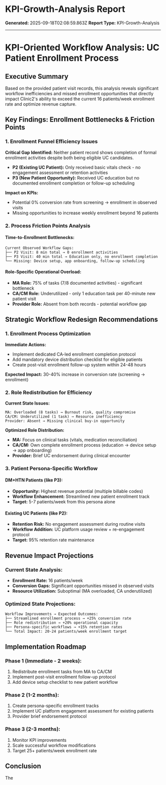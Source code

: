 # KPI-Growth-Analysis Report

**Generated:** 2025-09-18T02:08:59.863Z
**Report Type:** KPI-Growth-Analysis

---

# KPI-Oriented Workflow Analysis: UC Patient Enrollment Process

## Executive Summary
Based on the provided patient visit records, this analysis reveals significant workflow inefficiencies and missed enrollment opportunities that directly impact Clinic2's ability to exceed the current 16 patients/week enrollment rate and optimize revenue capture.

## Key Findings: Enrollment Bottlenecks & Friction Points

### 1. **Enrollment Funnel Efficiency Issues**

**Critical Gap Identified:** Neither patient record shows completion of formal enrollment activities despite both being eligible UC candidates.

- **P2 (Existing UC Patient):** Only received basic vitals check - no engagement assessment or retention activities
- **P3 (New Patient Opportunity):** Received UC education but no documented enrollment completion or follow-up scheduling

**Impact on KPIs:**
- Potential 0% conversion rate from screening → enrollment in observed visits
- Missing opportunities to increase weekly enrollment beyond 16 patients

### 2. **Process Friction Points Analysis**

#### Time-to-Enrollment Bottlenecks:
```
Current Observed Workflow Gaps:
├── P2 Visit: 8 min total → 0 enrollment activities
├── P3 Visit: 40 min total → Education only, no enrollment completion
└── Missing: Device setup, app onboarding, follow-up scheduling
```

#### Role-Specific Operational Overload:
- **MA Role:** 75% of tasks (7/8 documented activities) - significant bottleneck
- **CA/CM Role:** Underutilized - only 1 education task per 40-minute new patient visit
- **Provider Role:** Absent from both records - potential workflow gap

## Strategic Workflow Redesign Recommendations

### 1. **Enrollment Process Optimization**

**Immediate Actions:**
- Implement dedicated CA-led enrollment completion protocol
- Add mandatory device distribution checklist for eligible patients
- Create post-visit enrollment follow-up system within 24-48 hours

**Expected Impact:** 30-40% increase in conversion rate (screening → enrollment)

### 2. **Role Redistribution for Efficiency**

**Current State Issues:**
```
MA: Overloaded (8 tasks) → Burnout risk, quality compromise
CA/CM: Underutilized (1 task) → Resource inefficiency
Provider: Absent → Missing clinical buy-in opportunity
```

**Optimized Role Distribution:**
- **MA:** Focus on clinical tasks (vitals, medication reconciliation)
- **CA/CM:** Own complete enrollment process (education → device setup → app onboarding)
- **Provider:** Brief UC endorsement during clinical encounter

### 3. **Patient Persona-Specific Workflow**

#### DM+HTN Patients (like P3):
- **Opportunity:** Highest revenue potential (multiple billable codes)
- **Workflow Enhancement:** Streamlined new patient enrollment track
- **Target:** 5-7 patients/week from this persona alone

#### Existing UC Patients (like P2):
- **Retention Risk:** No engagement assessment during routine visits
- **Workflow Addition:** UC platform usage review + re-engagement protocol
- **Target:** 95% retention rate maintenance

## Revenue Impact Projections

### Current State Analysis:
- **Enrollment Rate:** 16 patients/week
- **Conversion Gaps:** Significant opportunities missed in observed visits
- **Resource Utilization:** Suboptimal (MA overloaded, CA underutilized)

### Optimized State Projections:
```
Workflow Improvements → Expected Outcomes:
├── Streamlined enrollment process → +25% conversion rate
├── Role redistribution → +20% operational capacity
├── Persona-specific workflows → +15% retention rates
└── Total Impact: 20-24 patients/week enrollment target
```

## Implementation Roadmap

### Phase 1 (Immediate - 2 weeks):
1. Redistribute enrollment tasks from MA to CA/CM
2. Implement post-visit enrollment follow-up protocol
3. Add device setup checklist to new patient workflow

### Phase 2 (1-2 months):
1. Create persona-specific enrollment tracks
2. Implement UC platform engagement assessment for existing patients
3. Provider brief endorsement protocol

### Phase 3 (2-3 months):
1. Monitor KPI improvements
2. Scale successful workflow modifications
3. Target 25+ patients/week enrollment rate

## Conclusion
The